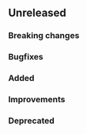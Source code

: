 <!-- When adding an entry to the Changelog:
- Please follow the Keep a Changelog: http://keepachangelog.com/ guidelines.
- Please insert your changelog line ordered by PR ID.
Thanks, you're awesome :-) -->

## Unreleased

### Breaking changes

### Bugfixes

### Added

### Improvements

### Deprecated


<!-- All empty sections:

## Unreleased

### Breaking changes

### Bugfixes

### Added

### Improvements

### Deprecated

-->
